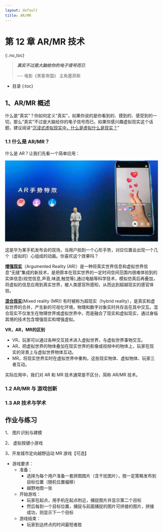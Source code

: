 ```yaml
---
layout: default
title: AR/MR
---
```


# 第 12 章 AR/MR 技术
{:.no_toc}

> **_真实不过是大脑给你的电子信号而已_**  
>   
> --- 电影《黑客帝国》 主角墨菲斯

* 目录
{:toc}

## 1、AR/MR 概述

什么是“真实”？你如何定义“真实”，如果你说的是你看到的、摸到的、感受到的一切，那么“真实”不过是大脑给你的电子信号而已。如果你感兴趣虚拟现实这个话题，建议阅读“[沉浸式虚拟现实中，什么是虚拟什么是现实？](http://tech.sina.com.cn/zl/post/detail/it/2016-03-31/pid_8505592.htm)”

### 1.1 什么是 AR/MR？

什么是 AR？让我们先看一个简单应用：

![](images/ch12/ar-take-photo.png)

这是华为某手机发布会的现场，当用户拍到一个心形手势，对应位置会出现一个几个（虚拟的）心组成的动画。你喜欢这个效果吗？

**[增强现实](https://en.wikipedia.org/wiki/Augmented_reality)**（Argumented Reality (AR)）是一种将真实世界信息和虚拟世界信息“无缝”集成的新技术，是把原本在现实世界的一定时间空间范围内很难体验到的实体信息(视觉信息,声音,味道,触觉等),通过电脑等科学技术，模拟仿真后再叠加，将虚拟的信息应用到真实世界，被人类感官所感知，从而达到超越现实的感官体验。

**[混合现实](https://en.wikipedia.org/wiki/Mixed_reality)**(Mixed reality (MR)) 有时被称为超现实（hybrid reality），是真实和虚拟世界的合并，产生新的可视化环境，物理和数字对象实时共存且在其中交互。混合现实不仅发生在物理世界或虚拟世界中，而是融合了现实和虚拟现实，通过身临其境的技术包含增强现实和增强虚拟。

**VR，AR，MR的区别**

* VR，玩家可以通过各种交互技术进入虚拟世界，与虚拟世界事物交互。
* AR，把虚拟世界的物体叠加在现实世界的影像或视频中的物体上，玩家在现实的背景上与虚拟世界物体互动。
* MR，将现实世界实时在虚拟世界中重构，这些现实物体、虚拟物体、玩家三者互动。

实际应用中，我们对 AR 和 MR 技术通常是不区分，简称 AR/MR 技术。

### 1.2 AR/MR 与 游戏创新



### 1.3 AR 技术与学术


## 作业与练习

1、 图片识别与建模

2、 虚拟按键小游戏

3、开发城市定向越野运动 MR 游戏【可选】

* 游戏要求：
    - 准备：
        - 选择为每个用户准备一套拼图图片（含干扰图片），按一定策略发布到目标位置（随机位置偏移）
        - 越野地图一张
    - 开始游戏：
        - 玩家在起点，用手机在起点附近，捕捉图片并显示第二个目标
        - 然后每到一个目标位置，捕捉与前面捕捉的图片可拼接的图片，拼接成功，则显示下一个目标
    - 游戏结束：
        - 玩家到达终点的时间最短者胜


